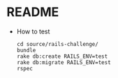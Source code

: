 # README

* How to test
  ```
  cd source/rails-challenge/
  bundle
  rake db:create RAILS_ENV=test
  rake db:migrate RAILS_ENV=test
  rspec
  
  ```
